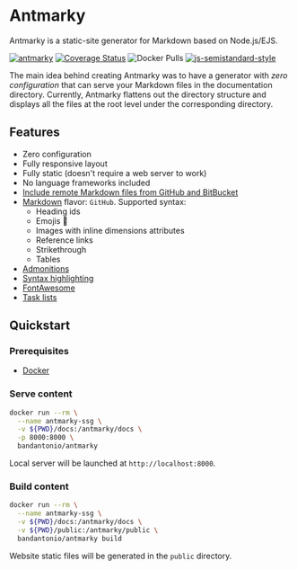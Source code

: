 # Antmarky

Antmarky is a static-site generator for Markdown based on Node.js/EJS.

[![antmarky](https://github.com/bandantonio/antmarky/actions/workflows/antmarky.yml/badge.svg?branch=main)](https://github.com/bandantonio/antmarky/actions/workflows/antmarky.yml) [![Coverage Status](https://coveralls.io/repos/github/bandantonio/antmarky/badge.svg?branch=main)](https://coveralls.io/github/bandantonio/antmarky?branch=main) ![Docker Pulls](https://img.shields.io/docker/pulls/bandantonio/antmarky) [![js-semistandard-style](https://img.shields.io/badge/code%20style-semistandard-f7df1e.svg)](https://github.com/standard/semistandard)

The main idea behind creating Antmarky was to have a generator with *zero configuration* that can serve your Markdown files in the documentation directory. Currently, Antmarky flattens out the directory structure and displays all the files at the root level under the corresponding directory.

## Features

* Zero configuration
* Fully responsive layout
* Fully static (doesn't require a web server to work)
* No language frameworks included
* [Include remote Markdown files from GitHub and BitBucket][remote-md-files]
* [Markdown][markdown] flavor: `GitHub`. Supported syntax:
    * Heading ids
    * Emojis :tada:
    * Images with inline dimensions attributes
    * Reference links
    * Strikethrough
    * Tables
* [Admonitions][admonitions]
* [Syntax highlighting][syntax-highlight]
* [FontAwesome][fa]
* [Task lists][tasks-list]

[remote-md-files]: features.md#remote-markdown-files
[markdown]: markdown.md
[admonitions]: features.md#admonitions
[syntax-highlight]: features.md#syntax-highlighting
[fa]: features.md#fontawesome
[tasks-list]: features.md#task-lists

## Quickstart

### Prerequisites

* [Docker](https://docs.docker.com/get-docker/)

### Serve content

```sh
docker run --rm \
  --name antmarky-ssg \
  -v ${PWD}/docs:/antmarky/docs \
  -p 8000:8000 \
  bandantonio/antmarky
```

Local server will be launched at `http://localhost:8000`.

### Build content

```sh
docker run --rm \
  --name antmarky-ssg \
  -v ${PWD}/docs:/antmarky/docs \
  -v ${PWD}/public:/antmarky/public \
  bandantonio/antmarky build
```

Website static files will be generated in the `public` directory.
